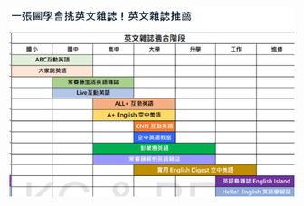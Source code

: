 
![upgit_20240624_1719210203.png](https://raw.githubusercontent.com/kcwc1029/obsidian-upgit-image/main/2024/06/upgit_20240624_1719210203.png)

